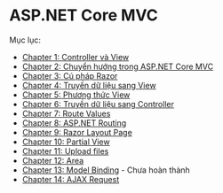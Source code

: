 # ASP.NET Core MVC

Mục lục:

* [Chapter 1: Controller và View](/Chapter1.md)
* [Chapter 2: Chuyển hướng trong ASP.NET Core MVC](/Chapter2.md)
* [Chapter 3: Cú pháp Razor](/Chapter3.md)
* [Chapter 4: Truyền dữ liệu sang View](/Chapter4.md)
* [Chapter 5: Phương thức View](/Chapter5.md)
* [Chapter 6: Truyền dữ liệu sang Controller](/Chapter6.md)
* [Chapter 7: Route Values](/Chapter7.md)
* [Chapter 8: ASP.NET Routing](/Chapter8.md)
* [Chapter 9: Razor Layout Page](/Chapter9.md)
* [Chapter 10: Partial View](/Chapter10.md)
* [Chapter 11: Upload files](/Chapter11.md)
* [Chapter 12: Area](/Chapter12.md)
* [Chapter 13: Model Binding](/Chapter13.md) - Chưa hoàn thành
* [Chapter 14: AJAX Request](/Chapter14.md)
